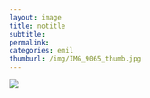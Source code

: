 ```yaml
---
layout: image
title: notitle
subtitle: 
permalink: 
categories: emil
thumburl: /img/IMG_9065_thumb.jpg
---
```

![](/img/IMG_9065_thumb.jpg)
